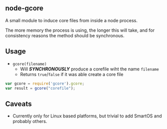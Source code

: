 ## node-gcore

A small module to induce core files from inside a node process.

The more memory the process is using, the longer this will take, and for
consistency reasons the method should be synchronous.

## Usage

 * `gcore(filename)`
     - Will ***SYNCHRONOUSLY*** produce a corefile wiht the name `filename`
     - Returns `true`/`false` if it was able create a core file

```javascript
var gcore = require('gcore').gcore;
var result = gcore("corefile");
```

## Caveats

 * Currently only for Linux based platforms, but trivial to add SmartOS and
 probably others.
